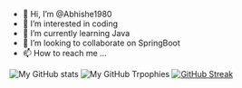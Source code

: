- 👋 Hi, I’m @Abhishe1980
- 👀 I’m interested in coding
- 🌱 I’m currently learning Java
- 💞️ I’m looking to collaborate on SpringBoot
- 📫 How to reach me ...

![My GitHub stats](https://github-readme-stats.vercel.app/api?username=Abhishe1980&hide=contribs,prs)
![My GitHub Trpophies](https://github-profile-trophy.vercel.app/?username=Abhishe1980&theme=00000000)
[![GitHub Streak](https://streak-stats.demolab.com/?user=Abhishe1980&theme=dark)](https://git.io/streak-stats)

<!---
Abhishe1980/Abhishe1980 is a ✨ special ✨ repository because its `README.md` (this file) appears on your GitHub profile.
You can click the Preview link to take a look at your changes.
--->
